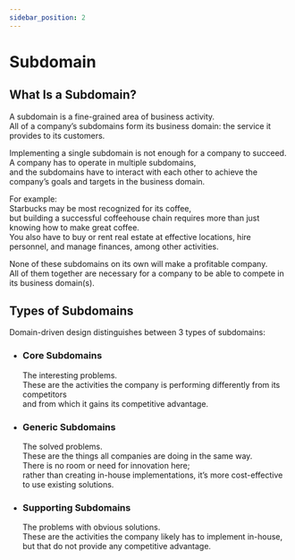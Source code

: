 ```yaml
---
sidebar_position: 2
---
```


# Subdomain

## What Is a Subdomain?

A subdomain is a fine-grained area of business activity.  
All of a company’s subdomains form its business domain: the service it provides to its customers.

Implementing a single subdomain is not enough for a company to succeed.  
A company has to operate in multiple subdomains,  
and the subdomains have to interact with each other to achieve the company’s goals and targets in the business domain.

For example:  
Starbucks may be most recognized for its coffee,  
but building a successful coffeehouse chain requires more than just knowing how to make great coffee.  
You also have to buy or rent real estate at effective locations, hire personnel, and manage finances, among other activities.

None of these subdomains on its own will make a profitable company.  
All of them together are necessary for a company to be able to compete in its business domain(s).

## Types of Subdomains

Domain-driven design distinguishes between 3 types of subdomains:

- ### Core Subdomains

  The interesting problems.  
  These are the activities the company is performing differently from its competitors  
  and from which it gains its competitive advantage.

- ### Generic Subdomains

  The solved problems.  
  These are the things all companies are doing in the same way.  
  There is no room or need for innovation here;  
  rather than creating in-house implementations, it’s more cost-effective to use existing solutions.

- ### Supporting Subdomains

  The problems with obvious solutions.  
  These are the activities the company likely has to implement in-house,  
  but that do not provide any competitive advantage.
